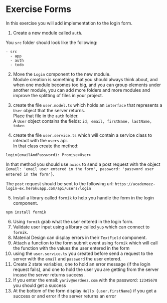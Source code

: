 # Exercise Forms

In this exercise you will add implementation to the login form.  

1. Create a new module called `auth`.

You `src` folder should look like the following:

```
- src
  - app
  - auth
  - todo
```

2. Move the `Login` component to the new module.  
Module creation is something that you should always think about, and when one module becomes too big, and you can group elements under another module, you can add more folders and more modules and improve the splitting of files in your project.

3. create the file `user.model.ts` which holds an `interface` that represents a `User` object that the server returns.  
Place that file in the `auth` folder.  
A `User` object contains the fields: `id, email, firstName, lastName, token`

4. create the file `user.service.ts` which will contain a service class to interact with the `users` api.  
In that class create the method:

```
login(emailAndPassword): Promise<User>
```

In that method you should use `axios` to send a post request with the object `{email: 'email user entered in the form', password: 'password user entered in the form'}`.  

The `post` request should be sent to the following url: `https://academeez-login-ex.herokuapp.com/api/users/login`

5. Install a library called `formik` to help you handle the form in the login component.

```
npm install formik
```

6. Using `formik` grab what the user entered in the login form.
7. Validate user input using a library called `yup` which can connect to `formik`.
8. Material Design can display errors in their `TextField` component.
9. Attach a function to the form submit event using `formik` which will call the function with the values the user entered in the form
10. using the `user.service.ts` you created before send a request to the server with the `email` and `password` the user entered.
11. Create 2 state variables, one to hold an error message (if the login request fails), and one to hold the user you are getting from the server incase the server returns success.
12. If you enter the email: `yariv@nerdeez.com` with the password: `12345678` you should get a success
13. At the bottom of the form display `Hello {user.firstName}` if you get a success or and error if the server returns an error